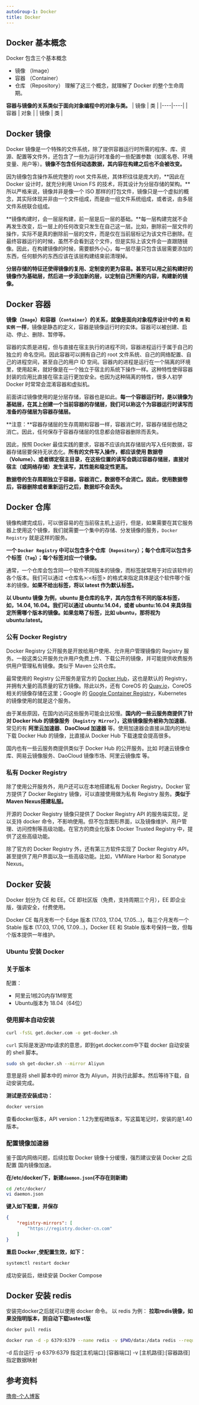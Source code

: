 ```yaml
---
autoGroup-1: Docker
title: Docker
---
```



## Docker 基本概念
Docker 包含三个基本概念
- 镜像 （Image）
- 容器 （Container）
- 仓库 （Repository）
理解了这三个概念，就理解了 Docker 的整个生命周期。

**容器与镜像的关系类似于面向对象编程中的对象与类。**
| 镜像 | 类  |
|----|----|
| 容器 | 对象 |
| 镜像 | 类  |

## Docker 镜像
Docker 镜像是一个特殊的文件系统，除了提供容器运行时所需的程序、库、资源、配置等文件外，还包含了一些为运行时准备的一些配置参数（如匿名卷、环境变量、用户等）。**镜像不包含任何动态数据，其内容在构建之后也不会被改变。**

因为镜像包含操作系统完整的 root 文件系统，其体积往往是庞大的，**因此在 Docker 设计时，就充分利用 Union FS 的技术，将其设计为分层存储的架构。**所以严格来说，镜像并非是像一个 ISO 那样的打包文件，镜像只是一个虚拟的概念，其实际体现并非由一个文件组成，而是由一组文件系统组成，或者说，由多层文件系统联合组成。

**镜像构建时，会一层层构建，前一层是后一层的基础。**每一层构建完就不会再发生改变，后一层上的任何改变只发生在自己这一层。比如，删除前一层文件的操作，实际不是真的删除前一层的文件，而是仅在当前层标记为该文件已删除。在最终容器运行的时候，虽然不会看到这个文件，但是实际上该文件会一直跟随镜像。因此，在构建镜像的时候，需要额外小心，每一层尽量只包含该层需要添加的东西，任何额外的东西应该在该层构建结束前清理掉。

**分层存储的特征还使得镜像的复用、定制变的更为容易。甚至可以用之前构建好的镜像作为基础层，然后进一步添加新的层，以定制自己所需的内容，构建新的镜像。**

## Docker 容器
**镜像（`Image`）和容器（`Container`）的关系，就像是面向对象程序设计中的 `类` 和 `实例` 一样**，镜像是静态的定义，容器是镜像运行时的实体。容器可以被创建、启动、停止、删除、暂停等。

容器的实质是进程，但与直接在宿主执行的进程不同，容器进程运行于属于自己的独立的 命名空间。因此容器可以拥有自己的 root 文件系统、自己的网络配置、自己的进程空间，甚至自己的用户 ID 空间。容器内的进程是运行在一个隔离的环境里，使用起来，就好像是在一个独立于宿主的系统下操作一样。这种特性使得容器封装的应用比直接在宿主运行更加安全。也因为这种隔离的特性，很多人初学 Docker 时常常会混淆容器和虚拟机。

前面讲过镜像使用的是分层存储，容器也是如此。**每一个容器运行时，是以镜像为基础层，在其上创建一个当前容器的存储层，我们可以称这个为容器运行时读写而准备的存储层为容器存储层。**

**注意：**容器存储层的生存周期和容器一样，容器消亡时，容器存储层也随之消亡。因此，任何保存于容器存储层的信息都会随容器删除而丢失。

因此，按照 Docker 最佳实践的要求，容器不应该向其存储层内写入任何数据，容器存储层要保持无状态化。**所有的文件写入操作，都应该使用 数据卷（Volume）、或者绑定宿主目录，在这些位置的读写会跳过容器存储层，直接对宿主（或网络存储）发生读写，其性能和稳定性更高。**

**数据卷的生存周期独立于容器，容器消亡，数据卷不会消亡。因此，使用数据卷后，容器删除或者重新运行之后，数据却不会丢失。**

## Docker 仓库
镜像构建完成后，可以很容易的在当前宿主机上运行，但是，如果需要在其它服务器上使用这个镜像，我们就需要一个集中的存储、分发镜像的服务，`Docker Registry` 就是这样的服务。

**一个 `Docker Registry` 中可以包含多个仓库（`Repository`）；每个仓库可以包含多个标签（`Tag`）；每个标签对应一个镜像。**

通常，一个仓库会包含同一个软件不同版本的镜像，而标签就常用于对应该软件的各个版本。我们可以通过 <仓库名>:<标签> 的格式来指定具体是这个软件哪个版本的镜像。**如果不给出标签，将以 latest 作为默认标签。**

**以 Ubuntu 镜像 为例，ubuntu 是仓库的名字，其内包含有不同的版本标签，如，14.04, 16.04。我们可以通过 ubuntu:14.04，或者 ubuntu:16.04 来具体指定所需哪个版本的镜像。如果忽略了标签，比如 ubuntu，那将视为 ubuntu:latest。**

### 公有 Docker Registry
Docker Registry 公开服务是开放给用户使用、允许用户管理镜像的 Registry 服务。一般这类公开服务允许用户免费上传、下载公开的镜像，并可能提供收费服务供用户管理私有镜像。类似于 Maven 公共仓库。

最常使用的 Registry 公开服务是官方的 [Docker Hub](https://hub.docker.com/search?q=&type=image)，这也是默认的 Registry，并拥有大量的高质量的官方镜像。除此以外，还有 CoreOS 的 [Quay.io](https://quay.io/repository/)，CoreOS 相关的镜像存储在这里；Google 的 [Google Container Registry](https://cloud.google.com/container-registry/)，Kubernetes 的镜像使用的就是这个服务。

由于某些原因，在国内访问这些服务可能会比较慢。**国内的一些云服务商提供了针对 Docker Hub 的镜像服务（`Registry Mirror`），这些镜像服务被称为加速器**。常见的有 **阿里云加速器**、**DaoCloud 加速器** 等。使用加速器会直接从国内的地址下载 Docker Hub 的镜像，比直接从 Docker Hub 下载速度会提高很多。

国内也有一些云服务商提供类似于 Docker Hub 的公开服务。比如 时速云镜像仓库、网易云镜像服务、DaoCloud 镜像市场、阿里云镜像库 等。

### 私有 Docker Registry
除了使用公开服务外，用户还可以在本地搭建私有 Docker Registry。Docker 官方提供了 Docker Registry 镜像，可以直接使用做为私有 Registry 服务。**类似于 Maven Nexus搭建私服。**

开源的 Docker Registry 镜像只提供了 Docker Registry API 的服务端实现，足以支持 docker 命令，不影响使用。但不包含图形界面，以及镜像维护、用户管理、访问控制等高级功能。在官方的商业化版本 Docker Trusted Registry 中，提供了这些高级功能。

除了官方的 Docker Registry 外，还有第三方软件实现了 Docker Registry API，甚至提供了用户界面以及一些高级功能。比如，VMWare Harbor 和 Sonatype Nexus。

## Docker 安装
Docker 划分为 CE 和 EE。CE 即社区版（免费，支持周期三个月），EE 即企业版，强调安全，付费使用。

Docker CE 每月发布一个 Edge 版本 (17.03, 17.04, 17.05...)，每三个月发布一个 Stable 版本 (17.03, 17.06, 17.09...)，Docker EE 和 Stable 版本号保持一致，但每个版本提供一年维护。

### Ubuntu 安装 Docker
### 关于版本
配置：
- 阿里云1核2G内存1M带宽
- Ubuntu版本为 18.04（64位）

### 使用脚本自动安装
```sh
curl -fsSL get.docker.com -o get-docker.sh
```

`curl` 实际是发送http请求的意思，即到get.docker.com中下载 docker 自动安装的 shell 脚本。

```sh
sudo sh get-docker.sh --mirror Aliyun
```

意思是将 shell 脚本中的 mirror 改为 Aliyun，并执行此脚本。然后等待下载，自动安装完成。


**测试是否安装成功：**
```sh
docker version
```

查看docker版本，API version：1.2为里程碑版本，写这篇笔记时，安装的是1.40版本。


### 配置镜像加速器
鉴于国内网络问题，后续拉取 Docker 镜像十分缓慢，强烈建议安装 Docker 之后配置 国内镜像加速。

**在/etc/docker/下，新建`daemon.json`(不存在则新建)**
```sh
cd /etc/docker/
vi daemon.json
```
**键入如下配置，并保存**
```json
{  
    "registry-mirrors": [  
        "https://registry.docker-cn.com"  
    ]  
}  
```
**重启 Docker ,使配置生效，如下：**
```sh
systemctl restart docker
```


成功安装后，继续安装 Docker Compose


## Docker 安装 redis
安装完docker之后就可以使用 docker 命令。
以 redis 为例：
**拉取redis镜像，如果没指明版本，则自动下载lastest版**
```sh
docker pull redis
```
```sh
docker run -d -p 6379:6379 --name redis -v $PWD/data:/data redis --requirepass "123456" --appendonly yes
```

-d 后台运行
-p 6379:6379 指定[主机端口]:[容器端口]
-v [主机路径]:[容器路径] 指定数据映射



## 参考资料
[撸帝-个人博客](https://www.funtl.com/zh/docs-docker/)
